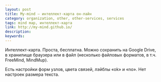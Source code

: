 ```yaml
---
layout: post
title: My-mind — интеллект-карта он-лайн
category: organization, other, other-services, services
tags: mind map, интеллект-карта
link: http://my-mind.github.io/
description:
keywords:
---
```


<p>Интеллект-карта. Проста, бесплатна. Можно сохранить на Google Drive, в хранилище браузера или в файл (несколько файловых форматов, в т.ч. FreeMind, MindMup).</p>
<p>Есть настройки форм узлов, цвета связей, лэйблы «ok» и «no». Нет настроек размера текста.</p>
